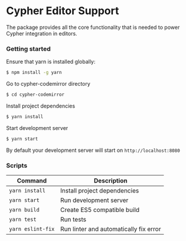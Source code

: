 Cypher Editor Support
=======================

The package provides all the core functionality that is needed to power Cypher integration in editors.

### Getting started
Ensure that yarn is installed globally: 

```sh
$ npm install -g yarn
```
Go to cypher-codemirror directory

```sh
$ cd cypher-codemirror
```

Install project dependencies
```sh
$ yarn install
```

Start development server
```sh
$ yarn start
```
By default your development server will start on `http://localhost:8080`

### Scripts

| Command | Description |
| --- | --- |
| `yarn install` | Install project dependencies |
| `yarn start` | Run development server |
| `yarn build` | Create ES5 compatible build |
| `yarn test` | Run tests |
| `yarn eslint-fix` | Run linter and automatically fix error |
